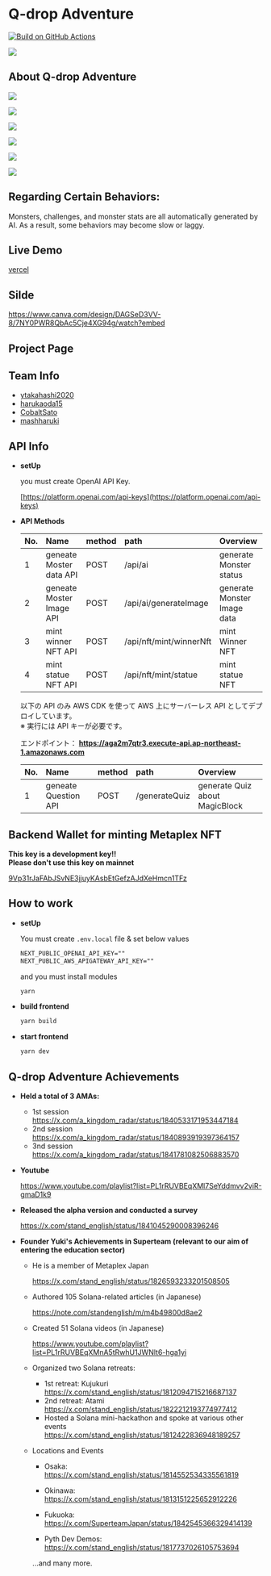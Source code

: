 # Q-drop Adventure

[![Build on GitHub Actions](https://github.com/ytakahashi2020/airdrop_quest/actions/workflows/ci.yml/badge.svg)](https://github.com/ytakahashi2020/airdrop_quest/actions/workflows/ci.yml)

![](./docs/slide/1.png)

## About Q-drop Adventure

![](./docs/slide/2.png)

![](./docs/slide/3.png)

![](./docs/slide/4.png)

![](./docs/slide/5.png)

![](./docs/slide/6.png)

![](./docs/slide/7.png)

## Regarding Certain Behaviors:

Monsters, challenges, and monster stats are all automatically generated by AI. As a result, some behaviors may become slow or laggy.

## Live Demo

[vercel](https://airdrop-quest-wine.vercel.app/game)

## Silde

[https://www.canva.com/design/DAGSeD3VV-8/7NY0PWR8QbAc5Cje4XG94g/watch?embed
](https://www.canva.com/design/DAGSeD3VV-8/7NY0PWR8QbAc5Cje4XG94g/watch?embed)

## Project Page

[]()

## Team Info

- [ytakahashi2020](https://github.com/ytakahashi2020)
- [harukaoda15](https://github.com/harukaoda15)
- [CobaltSato](https://github.com/CobaltSato)
- [mashharuki](https://github.com/mashharuki)

## API Info

- **setUp**

  you must create OpenAI API Key.

  [https://platform.openai.com/api-keys](https://platform.openai.com/api-keys)

- **API Methods**

  | No. | Name                     | method | path                    | Overview                    |
  | :-- | :----------------------- | :----- | :---------------------- | :-------------------------- |
  | 1   | geneate Moster data API  | POST   | /api/ai                 | generate Monster status     |
  | 2   | geneate Moster Image API | POST   | /api/ai/generateImage   | generate Monster Image data |
  | 3   | mint winner NFT API      | POST   | /api/nft/mint/winnerNft | mint Winner NFT             |
  | 4   | mint statue NFT API      | POST   | /api/nft/mint/statue    | mint statue NFT             |

  以下の API のみ AWS CDK を使って AWS 上にサーバーレス API としてデプロイしています。  
  ※ 実行には API キーが必要です。

  エンドポイント： **https://aga2m7qtr3.execute-api.ap-northeast-1.amazonaws.com**

  | No. | Name                 | method | path          | Overview                       |
  | :-- | :------------------- | :----- | :------------ | :----------------------------- |
  | 1   | geneate Question API | POST   | /generateQuiz | generate Quiz about MagicBlock |

## Backend Wallet for minting Metaplex NFT

**This key is a development key!!**  
**Please don't use this key on mainnet**

[9Vp31rJaFAbJSvNE3jjuyKAsbEtGefzAJdXeHmcn1TFz](https://explorer.solana.com/address/9Vp31rJaFAbJSvNE3jjuyKAsbEtGefzAJdXeHmcn1TFz?cluster=devnet)

## How to work

- **setUp**

  You must create `.env.local` file & set below values

  ```txt
  NEXT_PUBLIC_OPENAI_API_KEY=""
  NEXT_PUBLIC_AWS_APIGATEWAY_API_KEY=""
  ```

  and you must install modules

  ```bash
  yarn
  ```

- **build frontend**

  ```bash
  yarn build
  ```

- **start frontend**

  ```bash
  yarn dev
  ```

## Q-drop Adventure Achievements

- **Held a total of 3 AMAs:**

  - 1st session  
    https://x.com/a_kingdom_radar/status/1840533171953447184
  - 2nd session  
    https://x.com/a_kingdom_radar/status/1840893919397364157
  - 3nd session  
    https://x.com/a_kingdom_radar/status/1841781082506883570

- **Youtube**

  https://www.youtube.com/playlist?list=PL1rRUVBEqXMl7SeYddmvv2viR-gmaD1k9

- **Released the alpha version and conducted a survey**

  https://x.com/stand_english/status/1841045290008396246

- **Founder Yuki's Achievements in Superteam (relevant to our aim of entering the education sector)**

  - He is a member of Metaplex Japan

    https://x.com/stand_english/status/1826593233201508505

  - Authored 105 Solana-related articles (in Japanese)

    https://note.com/standenglish/m/m4b49800d8ae2

  - Created 51 Solana videos (in Japanese)

    https://www.youtube.com/playlist?list=PL1rRUVBEqXMnA5tRwhU1JWNlt6-hga1yi

  - Organized two Solana retreats:

    - 1st retreat: Kujukuri
      https://x.com/stand_english/status/1812094715216687137
    - 2nd retreat: Atami
      https://x.com/stand_english/status/1822212193774977412
    - Hosted a Solana mini-hackathon and spoke at various other events
      https://x.com/stand_english/status/1812422836948189257

  - Locations and Events

    - Osaka:  
      https://x.com/stand_english/status/1814552534335561819

    - Okinawa:  
      https://x.com/stand_english/status/1813151225652912226

    - Fukuoka:  
      https://x.com/SuperteamJapan/status/1842545366329414139

    - Pyth Dev Demos:  
      https://x.com/stand_english/status/1817737026105753694

    ...and many more.
